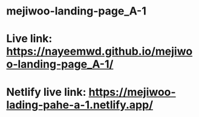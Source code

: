 # mejiwoo-landing-page_A-1
# Live link: https://nayeemwd.github.io/mejiwoo-landing-page_A-1/
# Netlify live link: https://mejiwoo-lading-pahe-a-1.netlify.app/
